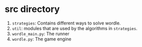 # src directory

1. `strategies`: Contains different ways to solve wordle.
2. `util`: modules that are used by the algorithms in `strategies`.
3. `wordle_main.py`: The runner
4. `wordle.py`: The game engine
